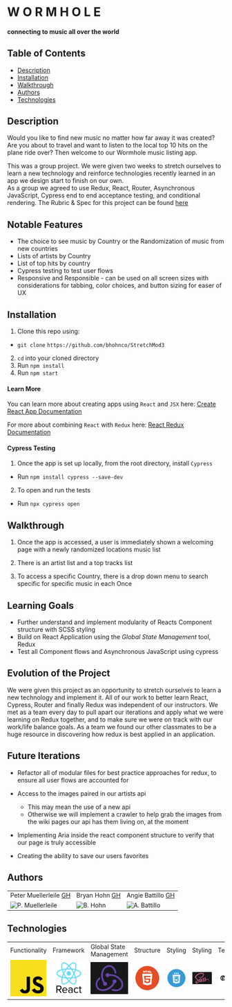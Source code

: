 # W O R M H O L E

#### connecting to music all over the world

## Table of Contents
* [Description](#description)
* [Installation](#installation)
* [Walkthrough](#walkthrough)
* [Authors](#authors)
* [Technologies](#technologies)

## Description

Would you like to find new music no matter how far away it was created? Are you about to travel and want to listen to the local top 10 hits on the plane ride over?  Then welcome to our Wormhole music listing app.

This was a group project.  We were given two weeks to stretch ourselves to learn a new technology and reinforce technologies recently learned in an app we design start to finish on our own.  
As a group we agreed to use Redux, React, Router, Asynchronous JavaScript, Cypress end to end acceptance testing, and conditional rendering. The Rubric & Spec for this project can be found [here](https://frontend.turing.edu/projects/module-3/stretch.html)

## Notable Features

* The choice to see music by Country or the Randomization of music from new countries
* Lists of artists by Country
* List of top hits by country
* Cypress testing to test user flows
* Responsive and Responsible - can be used on all screen sizes with considerations for tabbing, color choices, and button sizing for easer of UX

## Installation

1. Clone this repo using:
  * `git clone`  `https://github.com/bhohnco/StretchMod3`
2. `cd` into your cloned directory
3. Run `npm install`
4. Run `npm start`

#### Learn More

You can learn more about creating apps using `React` and `JSX` here: [Create React App Documentation](https://create-react-app.dev/docs/getting-started/)

For more about combining `React` with `Redux` here: [React Redux Documentation](https://react-redux.js.org/introduction/getting-started)

#### Cypress Testing

1. Once the app is set up locally, from the root directory, install `Cypress`
  * Run `npm install cypress --save-dev`
2. To open and run the tests
  * Run `npx cypress open`

## Walkthrough

1. Once the app is accessed, a user is immediately shown a welcoming page with a newly randomized locations music list

2. There is an artist list and a top tracks list

3. To access a specific Country, there is a drop down menu to search specific for specific music in each Once

## Learning Goals

* Further understand and implement modularity of Reacts Component structure with SCSS styling
* Build on React Application using the *Global State Management* tool, Redux
* Test all Component flows and Asynchronous JavaScript using cypress

## Evolution of the Project

We were given this project as an opportunity to stretch ourselves to learn a new technology and implement it.  All of our work to better learn React, Cypress, Router and finally Redux was independent of our instructors. We met as a team every day to pull apart our iterations and apply what we were learning on Redux together, and to make sure we were on track with our work/life balance goals. As a team we found our other classmates to be a huge resource in discovering how redux is best applied in an application.

## Future Iterations

* Refactor all of modular files for best practice approaches for redux, to ensure all user flows are accounted for

* Access to the images paired in our artists api
  * This may mean the use of a new api
  * Otherwise we will implement a crawler to help grab the images from the wiki pages our api has them living on, at the moment

* Implementing Aria inside the react component structure to verify that our page is truly accessible

* Creating the ability to save our users favorites

## Authors

<table>
    <tr>
        <td> Peter Muellerleile <a href="https://github.com/pcmueller">GH</td>
        <td> Bryan Hohn <a href="https://github.com/bhohnco">GH</td>
        <td> Angie Battillo <a href="https://github.com/battan40">GH</td>
    </tr>
    </tr>
        <td><img src="https://avatars.githubusercontent.com/u/51062974?v=4" alt="P. Muellerleile" width="125" height="auto" /></td>
        <td><img src="https://avatars.githubusercontent.com/u/71860165?v=4" alt="B. Hohn" width="125" height="auto" /></td>
        <td><img src="https://avatars.githubusercontent.com/u/58871312?v=4" alt="A. Battillo" width="125" height="auto" /></td>
    </tr>
</table>

## Technologies

<table>
    <tr>
        <td>Functionality</td>
        <td>Framework</td>
        <td>Global State Management</td>
        <td>Structure</td>
        <td>Styling</td>
        <td>Styling</td>
        <td>Testing</td>
        <td>Package Installation</td>
    </tr>
    </tr>
        <td><img src="./src/assets/images/js-icon.png" alt="javascript" width="100" height="auto" /></td>
        <td><img src="./src/assets/images/reactjs-logo.jpeg" alt="react" width="100" height="auto" /></td>
        <td><img src="./src/assets/images/redux.png" alt="redux" width="100" height="auto" /></td>
        <td><img src="./src/assets/images/html-logo.png" alt="html" width="100" height="auto" /></td>
        <td><img src="./src/assets/images/css-logo.png" alt="css" width="100" height="auto" /></td>
        <td><img src="./src/assets/images/scss.png" alt="sass" width="100" height="auto" /></td>
        <td><img src="./src/assets/images/cypress-logo.jpeg" alt="cypress" width="100" height="auto" /></td>
        <td><img src="./src/assets/images/npm.png" alt="npm" width="100" height="auto" /></td>
    </tr>
</table>
